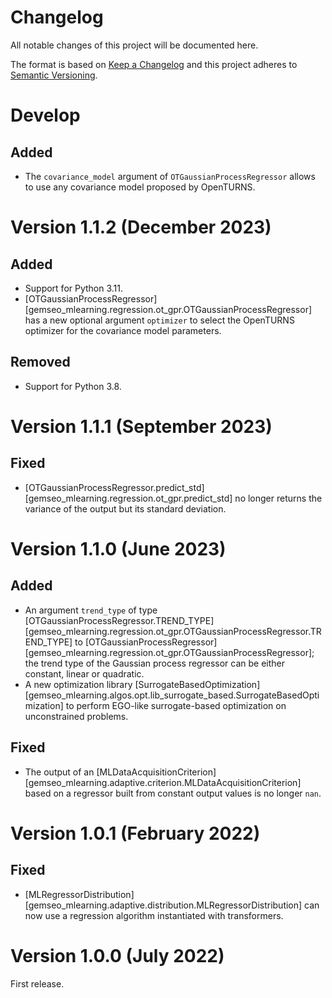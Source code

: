 <!--
Copyright 2021 IRT Saint Exupéry, https://www.irt-saintexupery.com

This work is licensed under the Creative Commons Attribution-ShareAlike 4.0
International License. To view a copy of this license, visit
http://creativecommons.org/licenses/by-sa/4.0/ or send a letter to Creative
Commons, PO Box 1866, Mountain View, CA 94042, USA.
-->

<!--
Changelog titles are:
- Added: for new features.
- Changed: for changes in existing functionality.
- Deprecated: for soon-to-be removed features.
- Removed: for now removed features.
- Fixed: for any bug fixes.
- Security: in case of vulnerabilities.
-->

# Changelog

All notable changes of this project will be documented here.

The format is based on
[Keep a Changelog](https://keepachangelog.com/en/1.0.0)
and this project adheres to
[Semantic Versioning](https://semver.org/spec/v2.0.0.html).

# Develop

## Added

- The `covariance_model` argument of `OTGaussianProcessRegressor` allows
  to use any covariance model proposed by OpenTURNS.

# Version 1.1.2 (December 2023)

## Added

- Support for Python 3.11.
- [OTGaussianProcessRegressor][gemseo_mlearning.regression.ot_gpr.OTGaussianProcessRegressor]
  has a new optional argument `optimizer`
  to select the OpenTURNS optimizer for the covariance model parameters.

## Removed

- Support for Python 3.8.

# Version 1.1.1 (September 2023)

## Fixed

- [OTGaussianProcessRegressor.predict_std][gemseo_mlearning.regression.ot_gpr.predict_std]
  no longer returns the variance of the output but its standard deviation.

# Version 1.1.0 (June 2023)

## Added

- An argument `trend_type` of type
  [OTGaussianProcessRegressor.TREND_TYPE][gemseo_mlearning.regression.ot_gpr.OTGaussianProcessRegressor.TREND_TYPE]
  to [OTGaussianProcessRegressor][gemseo_mlearning.regression.ot_gpr.OTGaussianProcessRegressor];
  the trend type of the Gaussian process regressor can be either constant,
  linear or quadratic.
- A new optimization library
  [SurrogateBasedOptimization][gemseo_mlearning.algos.opt.lib_surrogate_based.SurrogateBasedOptimization]
  to perform EGO-like surrogate-based optimization on unconstrained problems.

## Fixed

- The output of an [MLDataAcquisitionCriterion][gemseo_mlearning.adaptive.criterion.MLDataAcquisitionCriterion]
  based on a regressor built from constant output values is no longer `nan`.

# Version 1.0.1 (February 2022)

## Fixed

- [MLRegressorDistribution][gemseo_mlearning.adaptive.distribution.MLRegressorDistribution]
  can now use a regression algorithm instantiated with transformers.

# Version 1.0.0 (July 2022)

First release.
